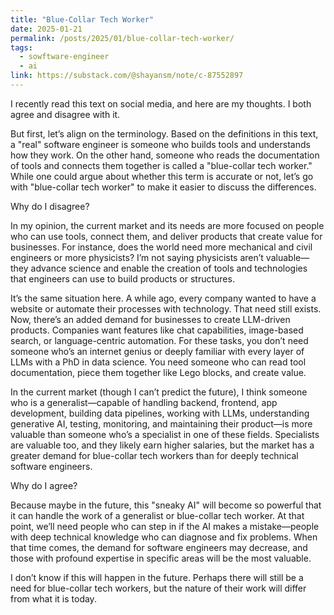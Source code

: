 ```yaml
---
title: "Blue-Collar Tech Worker"
date: 2025-01-21
permalink: /posts/2025/01/blue-collar-tech-worker/
tags:
  - sowftware-engineer
  - ai
link: https://substack.com/@shayansm/note/c-87552897
---
```


I recently read this text on social media, and here are my thoughts. I both agree and disagree with it.

But first, let’s align on the terminology. Based on the definitions in this text, a "real" software engineer is someone who builds tools and understands how they work. On the other hand, someone who reads the documentation of tools and connects them together is called a "blue-collar tech worker." While one could argue about whether this term is accurate or not, let’s go with "blue-collar tech worker" to make it easier to discuss the differences.

Why do I disagree?

In my opinion, the current market and its needs are more focused on people who can use tools, connect them, and deliver products that create value for businesses. For instance, does the world need more mechanical and civil engineers or more physicists? I’m not saying physicists aren’t valuable—they advance science and enable the creation of tools and technologies that engineers can use to build products or structures.

It’s the same situation here. A while ago, every company wanted to have a website or automate their processes with technology. That need still exists. Now, there’s an added demand for businesses to create LLM-driven products. Companies want features like chat capabilities, image-based search, or language-centric automation. For these tasks, you don’t need someone who’s an internet genius or deeply familiar with every layer of LLMs with a PhD in data science. You need someone who can read tool documentation, piece them together like Lego blocks, and create value.

In the current market (though I can’t predict the future), I think someone who is a generalist—capable of handling backend, frontend, app development, building data pipelines, working with LLMs, understanding generative AI, testing, monitoring, and maintaining their product—is more valuable than someone who’s a specialist in one of these fields. Specialists are valuable too, and they likely earn higher salaries, but the market has a greater demand for blue-collar tech workers than for deeply technical software engineers.

Why do I agree?

Because maybe in the future, this "sneaky AI" will become so powerful that it can handle the work of a generalist or blue-collar tech worker. At that point, we’ll need people who can step in if the AI makes a mistake—people with deep technical knowledge who can diagnose and fix problems. When that time comes, the demand for software engineers may decrease, and those with profound expertise in specific areas will be the most valuable.

I don’t know if this will happen in the future. Perhaps there will still be a need for blue-collar tech workers, but the nature of their work will differ from what it is today.
